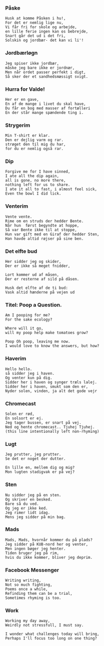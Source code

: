 ### Påske
    Husk at komme Påsken i hu!,
    For det er nemlig lige nu,
    Vi får fri for skole og arbejde,
    en lille ferie ingen kan os bebrejde,
    Snart går det ud i det fri,
    Solskin og jordbær- det kan vi li'!

### Jordbærløgn
    Jeg spiser ikke jordbær,
    måske jeg bare ikke er jordnær,
    Men når ordet passer perfekt i digt,
    Så sker der et sandhedsmæssigt svigt.

### Hurra for Valde!
    Her er en gave,
    En af de mange i livet du skal have,
    Du får en bog med masser af fortælleri
    En der står mange spændende ting i.

### Strygerim
    Min T-shirt er klar. 
    Den er dejlig varm og rar.
    strøget den til mig du har,
    for du er nemlig også rar.

### Dip
    Forgive me for I have sinned,
    I ate all the dip again,
    all is gone, no more there,
    nothing left for us to share.
    I ate it all to fast, i almost feel sick,
    Even the bowl I did lick.

### Venterim
    Vente vente.
    Rime om en struds der hedder Bente.
    Når hun  først begyndte at hoppe, 
    Så var Bente ikke til at stoppe, 
    Hun var gift med en Giraf der hedder Sten, 
    Han havde altid røjser på sine ben.

### Det elfte bud
    Her sidder jeg og skider, 
    Der er ikke så meget fnidder, 

    Lort kommer ud af måsen, 
    Der er resterne af sild på dåsen. 

    Husk det elfte af de ti bud:
    Vask altid hænderne på vejen ud

### Titel: Poop a Question. 

    Am I pooping for me? 
    For the sake ecology? 

    Where will it go, 
    will my poop help make tomatoes grow? 

    Poop Oh poop, leaving me now. 
    I would love to know the answers, but how?

### Haverim
    Hello hello.
    så sidder jeg i haven.
    Og venter kun på dig.
    Sidder her i haven og synger træls lalej.
    Sidder her i haven, smukt som den er, 
    Nyder solen, vinden, ja alt det gode vejr

### Chromecast
    Solen er rød, 
    En solsort er ej. 
    Jeg tager bussen, er snart på vej. 
    Ned og hente chromecast.. Tjuhej Tjuhej. 
    (this line intentionally left non-rhyming) 

### Lugt
    Jeg prutter, jeg prutter. 
    Se det er noget der dutter. 

    En lille en, mellem dig og mig? 
    Mon lugten stadigvak er på vej?

### Sten
    Nu sidder jeg på en sten.
    Og skriver en besked.
    Bare så du ved.
    Og jeg er ikke ked.
    Jeg rimer lidt idag.
    Mens jeg sidder på min bag.

### Mads
    Mads, Mads, hvornår kommer du på plads?
    Jeg sidder på KUB-nord her og venter,
    Men ingen bøger jeg henter.
    Tiden bruger jeg på rim,
    hvis du ikke kommer, bliver jeg deprim.

### Facebook Messenger
    Writing writing, 
    Not so much fighting,
    Poems once a while,
    Refinding them can be a trial,
    Sometimes rhyming is too.

### Work
    Working my day away,
    Weirdly not stressfull, I must say.

    I wonder what challenges today will bring,
    Perhaps I'll focus too long on one thing?
    

